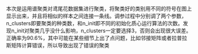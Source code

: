 本次是运用谱聚类对鸢尾花数据集进行聚类，将聚类好的类别用不同的符号在图上显示出来，并且将相似的样本之间连接一条线。调参过程中分别调了两个参数，n_clusters即要聚类的种类数，和n_init即不同的初始化质心运行算法的次数。发现n_init对聚类几乎没什么影响，n_clusters一定要选择3，否则会出现很大误差。正确率为90.6%，其中可能在某些细节上出了点问题，比如邻接矩阵或者拉普拉斯矩阵计算错误，所以导致出现了错误的聚类